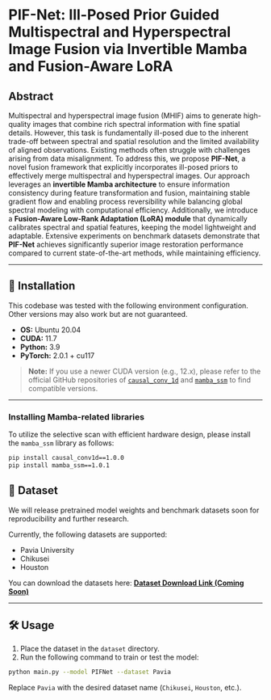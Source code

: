 # PIF-Net: Ill-Posed Prior Guided Multispectral and Hyperspectral Image Fusion via Invertible Mamba and Fusion-Aware LoRA

## Abstract  
Multispectral and hyperspectral image fusion (MHIF) aims to generate high-quality images that combine rich spectral information with fine spatial details. However, this task is fundamentally ill-posed due to the inherent trade-off between spectral and spatial resolution and the limited availability of aligned observations. Existing methods often struggle with challenges arising from data misalignment.
To address this, we propose **PIF-Net**, a novel fusion framework that explicitly incorporates ill-posed priors to effectively merge multispectral and hyperspectral images. Our approach leverages an **invertible Mamba architecture** to ensure information consistency during feature transformation and fusion, maintaining stable gradient flow and enabling process reversibility while balancing global spectral modeling with computational efficiency. Additionally, we introduce a **Fusion-Aware Low-Rank Adaptation (LoRA) module** that dynamically calibrates spectral and spatial features, keeping the model lightweight and adaptable.
Extensive experiments on benchmark datasets demonstrate that **PIF-Net** achieves significantly superior image restoration performance compared to current state-of-the-art methods, while maintaining efficiency.

---

## 🔧 Installation

This codebase was tested with the following environment configuration. Other versions may also work but are not guaranteed.

- **OS:** Ubuntu 20.04  
- **CUDA:** 11.7  
- **Python:** 3.9  
- **PyTorch:** 2.0.1 + cu117  

> **Note:** If you use a newer CUDA version (e.g., 12.x), please refer to the official GitHub repositories of [`causal_conv_1d`](https://github.com/...) and [`mamba_ssm`](https://github.com/...) to find compatible versions.

---

### Installing Mamba-related libraries

To utilize the selective scan with efficient hardware design, please install the `mamba_ssm` library as follows:

```bash
pip install causal_conv1d==1.0.0
pip install mamba_ssm==1.0.1
```
## 📂 Dataset

We will release pretrained model weights and benchmark datasets soon for reproducibility and further research.

Currently, the following datasets are supported:

- Pavia University  
- Chikusei  
- Houston  

You can download the datasets here: [**Dataset Download Link (Coming Soon)**]()

---

## 🛠️ Usage

1. Place the dataset in the `dataset` directory.  
2. Run the following command to train or test the model:

```bash
python main.py --model PIFNet --dataset Pavia
```
Replace `Pavia` with the desired dataset name (`Chikusei`, `Houston`, etc.).
